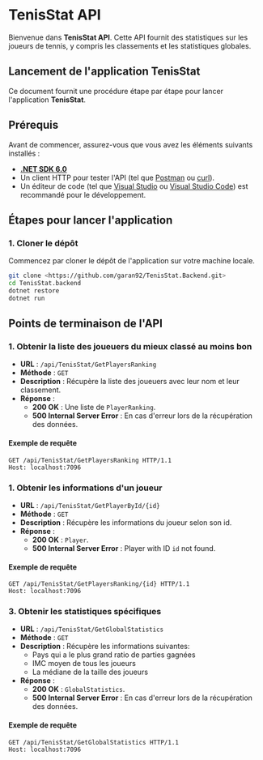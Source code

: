 # TenisStat API

Bienvenue dans **TenisStat API**. Cette API fournit des statistiques sur les joueurs de tennis, y compris les classements et les statistiques globales.


## Lancement de l'application TenisStat

Ce document fournit une procédure étape par étape pour lancer l'application **TenisStat**. 

## Prérequis

Avant de commencer, assurez-vous que vous avez les éléments suivants installés :

- [**.NET SDK 6.0**](https://dotnet.microsoft.com/download/dotnet/6.0)
- Un client HTTP pour tester l'API (tel que [Postman](https://www.postman.com/) ou [curl](https://curl.se/)).
- Un éditeur de code (tel que [Visual Studio](https://visualstudio.microsoft.com/) ou [Visual Studio Code](https://code.visualstudio.com/)) est recommandé pour le développement.

## Étapes pour lancer l'application

### 1. Cloner le dépôt

Commencez par cloner le dépôt de l'application sur votre machine locale.

```bash
git clone <https://github.com/garan92/TenisStat.Backend.git>
cd TenisStat.backend
dotnet restore
dotnet run

```
## Points de terminaison de l'API

### 1. Obtenir la liste des joueuers du mieux classé au moins bon

- **URL** : `/api/TenisStat/GetPlayersRanking`
- **Méthode** : `GET`
- **Description** : Récupère la liste des joueuers avec leur nom et leur classement.
- **Réponse** :
  - **200 OK** : Une liste de `PlayerRanking`.
  - **500 Internal Server Error** : En cas d'erreur lors de la récupération des données.

#### Exemple de requête

```http
GET /api/TenisStat/GetPlayersRanking HTTP/1.1
Host: localhost:7096
```
### 1. Obtenir les informations d'un joueur

- **URL** : `/api/TenisStat/GetPlayerById/{id}`
- **Méthode** : `GET`
- **Description** : Récupère les informations du joueur selon son id.
- **Réponse** :
  - **200 OK** : `Player`.
  - **500 Internal Server Error** : Player with ID `id` not found.

#### Exemple de requête

```http
GET /api/TenisStat/GetPlayersRanking/{id} HTTP/1.1
Host: localhost:7096
```
### 3. Obtenir les statistiques spécifiques

- **URL** : `/api/TenisStat/GetGlobalStatistics`
- **Méthode** : `GET`
- **Description** : Récupère les informations suivantes:
    - Pays qui a le plus grand ratio de parties gagnées
    - IMC moyen de tous les joueurs
    - La médiane de la taille des joueurs 
- **Réponse** :
  - **200 OK** : `GlobalStatistics`.
  - **500 Internal Server Error** : En cas d'erreur lors de la récupération des données.

#### Exemple de requête

```http
GET /api/TenisStat/GetGlobalStatistics HTTP/1.1
Host: localhost:7096
```
